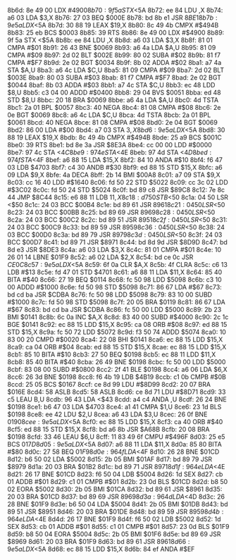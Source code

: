 8b6d: 8e 49 00     LDX    #$4900
8b70: 9f 5a        STX    <$5A
8b72: ee 84        LDU    ,X
8b74: a6 03        LDA    $3,X
8b76: 27 03        BEQ    $000E
8b78: bd 8b e1     JSR    $8BE1
8b7b: 9e 5a        LDX    <$5A
8b7d: 30 88 19     LEAX   $19,X
8b80: 8c 49 4b     CMPX   #$494B
8b83: 25 eb        BCS    $0003
8b85: 39           RTS
8b86: 8e 49 00     LDX    #$4900
8b89: 9f 5a        STX    <$5A
8b8b: ee 84        LDU    ,X
8b8d: a6 03        LDA    $3,X
8b8f: 81 01        CMPA   #$01
8b91: 26 43        BNE    $0069
8b93: a6 4a        LDA    $A,U
8b95: 81 09        CMPA   #$09
8b97: 2d 02        BLT    $002E
8b99: 80 02        SUBA   #$02
8b9b: 81 f7        CMPA   #$F7
8b9d: 2e 02        BGT    $0034
8b9f: 8b 02        ADDA   #$02
8ba1: a7 4a        STA    $A,U
8ba3: a6 4c        LDA    $C,U
8ba5: 81 09        CMPA   #$09
8ba7: 2d 02        BLT    $003E
8ba9: 80 03        SUBA   #$03
8bab: 81 f7        CMPA   #$F7
8bad: 2e 02        BGT    $0044
8baf: 8b 03        ADDA   #$03
8bb1: a7 4c        STA    $C,U
8bb3: ec 48        LDD    $8,U
8bb5: c3 04 00     ADDD   #$0400
8bb8: 29 04        BVS    $0051
8bba: ed 48        STD    $8,U
8bbc: 20 18        BRA    $0069
8bbe: a6 4a        LDA    $A,U
8bc0: 4d           TSTA
8bc1: 2a 01        BPL    $0057
8bc3: 40           NEGA
8bc4: 81 08        CMPA   #$08
8bc6: 2e 0e        BGT    $0069
8bc8: a6 4c        LDA    $C,U
8bca: 4d           TSTA
8bcb: 2a 01        BPL    $0061
8bcd: 40           NEGA
8bce: 81 08        CMPA   #$08
8bd0: 2e 04        BGT    $0069
8bd2: 86 00        LDA    #$00
8bd4: a7 03        STA    $3,X
8bd6: 9e 5a        LDX    <$5A
8bd8: 30 88 19     LEAX   $19,X
8bdb: 8c 49 4b     CMPX   #$494B
8bde: 25 a9        BCS    $001C
8be0: 39           RTS
8be1: bd 8e 3a     JSR    $8E3A
8be4: cc 00 00     LDD    #$0000
8be7: 97 4c        STA    <$4C
8be9: 97 4e        STA    <$4E
8beb: 97 4d        STA    <$4D
8bed: 97 4f        STA    <$4F
8bef: a6 88 15     LDA    $15,X
8bf2: 84 10        ANDA   #$10
8bf4: f6 47 03     LDB    $4703
8bf7: c4 30        ANDB   #$30
8bf9: ed 88 15     STD    $15,X
8bfc: a6 09        LDA    $9,X
8bfe: 4a           DECA
8bff: 2b 14        BMI    $00A8
8c01: a7 09        STA    $9,X
8c03: cc 16 40     LDD    #$1640
8c06: fd 50 22     STD    $5022
8c09: cc 3c 02     LDD    #$3C02
8c0c: fd 50 24     STD    $5024
8c0f: bd 89 c8     JSR    $89C8
8c12: 7e 8c 44     JMP    $8C44
8c15: e6 88 11     LDB    $11,X
8c18: d7 50        STB    <$50
8c1a: 04 50        LSR    <$50
8c1c: 24 03        BCC    $00B4
8c1e: bd 89 61     JSR    $8961
8c21: 04 50        LSR    <$50
8c23: 24 03        BCC    $00BB
8c25: bd 89 69     JSR    $8969
8c28: 04 50        LSR    <$50
8c2a: 24 03        BCC    $00C2
8c2c: bd 89 51     JSR    $8951
8c2f: 04 50        LSR    <$50
8c31: 24 03        BCC    $00C9
8c33: bd 89 59     JSR    $8959
8c36: 04 50        LSR    <$50
8c38: 24 03        BCC    $00D0
8c3a: bd 89 79     JSR    $8979
8c3d: 04 50        LSR    <$50
8c3f: 24 03        BCC    $00D7
8c41: bd 89 71     JSR    $8971
8c44: bd 8d 9d     JSR    $8D9D
8c47: bd 8d e3     JSR    $8DE3
8c4a: a6 03        LDA    $3,X
8c4c: 81 01        CMPA   #$01
8c4e: 10 26 01 14  LBNE   $01F9
8c52: a6 02        LDA    $2,X
8c54: bd ce 0c     JSR    $CE0C
8c57: 9e 5a        LDX    <$5A
8c59: 6f 0a        CLR    $A,X
8c5b: 4f           CLRA
8c5c: c6 13        LDB    #$13
8c5e: fd 47 01     STD    $4701
8c61: a6 88 11     LDA    $11,X
8c64: 85 40        BITA   #$40
8c66: 27 19        BEQ    $0114
8c68: fc 50 98     LDD    $5098
8c6b: c3 10 00     ADDD   #$1000
8c6e: fd 50 98     STD    $5098
8c71: 86 67        LDA    #$67
8c73: bd cd ba     JSR    $CDBA
8c76: fc 50 98     LDD    $5098
8c79: 83 10 00     SUBD   #$1000
8c7c: fd 50 98     STD    $5098
8c7f: 20 05        BRA    $0119
8c81: 86 67        LDA    #$67
8c83: bd cd ba     JSR    $CDBA
8c86: fc 50 00     LDD    $5000
8c89: 2b 23        BMI    $0141
8c8b: 6c 0a        INC    $A,X
8c8d: 83 40 00     SUBD   #$4000
8c90: 2c 1c        BGE    $0141
8c92: ec 88 15     LDD    $15,X
8c95: ca 08        ORB    #$08
8c97: ed 88 15     STD    $15,X
8c9a: fc 50 72     LDD    $5072
8c9d: f3 50 74     ADDD   $5074
8ca0: 10 83 00 20  CMPD   #$0020
8ca4: 22 08        BHI    $0141
8ca6: ec 88 15     LDD    $15,X
8ca9: ca 04        ORB    #$04
8cab: ed 88 15     STD    $15,X
8cae: ec 88 15     LDD    $15,X
8cb1: 85 10        BITA   #$10
8cb3: 27 50        BEQ    $0198
8cb5: ec 88 11     LDD    $11,X
8cb8: 85 40        BITA   #$40
8cba: 26 49        BNE    $0198
8cbc: fc 50 00     LDD    $5000
8cbf: 83 08 00     SUBD   #$0800
8cc2: 2f 41        BLE    $0198
8cc4: a6 06        LDA    $6,X
8cc6: 26 3d        BNE    $0198
8cc8: f6 4b 19     LDB    $4B19
8ccb: c1 0b        CMPB   #$0B
8ccd: 25 05        BCS    $0167
8ccf: ce 8d 99     LDU    #$8D99
8cd2: 20 07        BRA    $016E
8cd4: 58           ASLB
8cd5: 58           ASLB
8cd6: ce 8d 71     LDU    #$8D71
8cd9: 33 c5        LEAU   B,U
8cdb: 96 43        LDA    <$43
8cdd: a4 c4        ANDA   ,U
8cdf: 26 24        BNE    $0198
8ce1: b6 47 03     LDA    $4703
8ce4: a1 41        CMPA   $1,U
8ce6: 23 1d        BLS    $0198
8ce8: ee 42        LDU    $2,U
8cea: a6 43        LDA    $3,U
8cec: 26 0f        BNE    $0190
8cee: 9e 5a        LDX    <$5A
8cf0: ec 88 15     LDD    $15,X
8cf3: ca 40        ORB    #$40
8cf5: ed 88 15     STD    $15,X
8cf8: bd a6 8b     JSR    $A68B
8cfb: 20 08        BRA    $0198
8cfd: 33 46        LEAU   $6,U
8cff: 11 83 49 6f  CMPU   #$496F
8d03: 25 e5        BCS    $017D
8d05: 9e 5a        LDX    <$5A
8d07: a6 88 11     LDA    $11,X
8d0a: 85 80        BITA   #$80
8d0c: 27 58        BEQ    $01F9
8d0e: 96 4f        LDA    <$4F
8d10: 26 28        BNE    $01CD
8d12: b6 50 02     LDA    $5002
8d15: 2b 05        BMI    $01AF
8d17: bd 89 79     JSR    $8979
8d1a: 20 03        BRA    $01B2
8d1c: bd 89 71     JSR    $8971
8d1f: 96 4e        LDA    <$4E
8d21: 26 17        BNE    $01CD
8d23: f6 50 04     LDB    $5004
8d26: 1d           SEX
8d27: cb 01        ADDB   #$01
8d29: c1 01        CMPB   #$01
8d2b: 23 0d        BLS    $01CD
8d2d: b8 50 02     EORA   $5002
8d30: 2b 05        BMI    $01CA
8d32: bd 89 61     JSR    $8961
8d35: 20 03        BRA    $01CD
8d37: bd 89 69     JSR    $8969
8d3a: 96 4d        LDA    <$4D
8d3c: 26 28        BNE    $01F9
8d3e: b6 50 04     LDA    $5004
8d41: 2b 05        BMI    $01DB
8d43: bd 89 51     JSR    $8951
8d46: 20 03        BRA    $01DE
8d48: bd 89 59     JSR    $8959
8d4b: 96 4e        LDA    <$4E
8d4d: 26 17        BNE    $01F9
8d4f: f6 50 02     LDB    $5002
8d52: 1d           SEX
8d53: cb 01        ADDB   #$01
8d55: c1 01        CMPB   #$01
8d57: 23 0d        BLS    $01F9
8d59: b8 50 04     EORA   $5004
8d5c: 2b 05        BMI    $01F6
8d5e: bd 89 69     JSR    $8969
8d61: 20 03        BRA    $01F9
8d63: bd 89 61     JSR    $8961
8d66: 9e 5a        LDX    <$5A
8d68: ec 88 15     LDD    $15,X
8d6b: 84 ef        ANDA   #$EF
